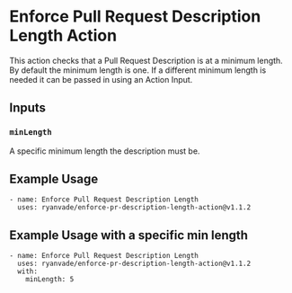 # Enforce Pull Request Description Length Action

This action checks that a Pull Request Description is at a minimum length.  By default the minimum length is one.  If a different minimum length is needed it can be passed in using an Action Input. 

## Inputs

### `minLength`

A specific minimum length the description must be. 

## Example Usage

```
- name: Enforce Pull Request Description Length
  uses: ryanvade/enforce-pr-description-length-action@v1.1.2
```

## Example Usage with a specific min length

```
- name: Enforce Pull Request Description Length
  uses: ryanvade/enforce-pr-description-length-action@v1.1.2
  with:
    minLength: 5
```
